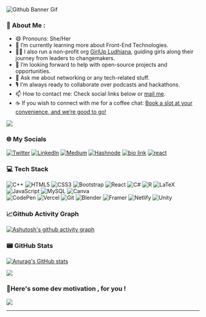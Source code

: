 <!-- <p align="center" >
  <img src="https://user-images.githubusercontent.com/78272033/178948114-a20df784-1f13-43a3-9c36-84be71efc892.gif" alt="scaler-create-impact" />
</p> -->

<p align="center" > 

![Github Banner Gif](https://github.com/coding-finesse/coding-finesse/blob/main/Hello%20World%20(1).gif)

</p>

<!-- ![li](https://user-images.githubusercontent.com/78272033/178955717-2af38d0a-a3f5-439e-b875-82ffe586761b.png) -->


 <!-- <h1 align="center"> Welcome <img src="https://raw.githubusercontent.com/nixin72/nixin72/master/wave.gif" 
         alt="Waving hand animated gif"
         height="45"
         width="45" /> </h1> -->


<h3>💫 About Me :</h3>

- 😄 Pronouns: She/Her
- 🌱 I’m currently learning more about Front-End Technologies.
- 👧🏽 I also run a non-profit org [GirlUp Ludhiana](https://girlupludhiana.vercel.app/), guiding girls 
along their journey from leaders to changemakers.
- 🤔 I’m looking forward to help with open-source projects and opportunities.
- 💬 Ask me about networking or any tech-related stuff.
- 🎙️ I'm always ready to collaborate over podcasts and hackathons.
- 📫 How to contact me: Check social links below or [mail me](mailto:sharma.aarzoo21@gmail.com).
- ☕ If you wish to connect with me for a coffee chat: [Book a slot at your convenience, and we’re good to go!](https://topmate.io/aarzoosharma) 

![](https://github.com/coding-finesse/snk/raw/output/github-contribution-grid-snake.svg)

<h3>🌐 My Socials</h3>

<a href="https://twitter.com/coding_finesse" target="_blank"><img alt="Twitter" src="https://img.shields.io/badge/twitter-%231DA1F2.svg?&style=for-the-badge&logo=twitter&logoColor=white" /></a>
<a href="https://www.linkedin.com/in/aarzoo-sharma12" target="_blank"><img alt="LinkedIn" src="https://img.shields.io/badge/linkedin-%230077B5.svg?&style=for-the-badge&logo=linkedin&logoColor=white" /></a>
<a href='https://medium.com/@aarzoo-sharma' target="_blank"><img alt='Medium' src='https://img.shields.io/badge/MEDIUM-100000?style=for-the-badge&logo=Medium&logoColor=FFFFFF&labelColor=000000&color=000000'/></a>
<a href='https://hashnode.com/@aarzoo-sharma' target="_blank"><img alt='Hashnode' src='https://img.shields.io/badge/HASHNODE-100000?style=for-the-badge&logo=Hashnode&logoColor=3B82F0&labelColor=FFFFFF&color=FFFFFF'/></a>
<a href='https://bio.link/aarzoosharma' target="_blank"><img alt='bio link' src='https://img.shields.io/badge/All_Links-100000?style=for-the-badge&logo=bio link&logoColor=0B0202&labelColor=CD129B&color=CD129B'/></a>
<a href='https://portfolio-site-coral.vercel.app/' target="_blank"><img alt='react' src='https://img.shields.io/badge/My_Portfolio Site-100000?style=for-the-badge&logo=react&logoColor=white&labelColor=black&color=B01414'/></a>

<h3>💻 Tech Stack</h3>

![C++](https://img.shields.io/badge/c++-%2300599C.svg?style=for-the-badge&logo=c%2B%2B&logoColor=white)
![HTML5](https://img.shields.io/badge/html5-%23E34F26.svg?style=for-the-badge&logo=html5&logoColor=white)
![CSS3](https://img.shields.io/badge/css3-%231572B6.svg?style=for-the-badge&logo=css3&logoColor=white)
![Bootstrap](https://img.shields.io/badge/bootstrap-%23563D7C.svg?style=for-the-badge&logo=bootstrap&logoColor=white) 
![React](https://img.shields.io/badge/react-%2320232a.svg?style=for-the-badge&logo=react&logoColor=%2361DAFB) 
![C#](https://img.shields.io/badge/c%23-%23239120.svg?style=for-the-badge&logo=c-sharp&logoColor=white)
![R](https://img.shields.io/badge/r-%23276DC3.svg?style=for-the-badge&logo=r&logoColor=white) 
![LaTeX](https://img.shields.io/badge/latex-%23008080.svg?style=for-the-badge&logo=latex&logoColor=white)
![JavaScript](https://img.shields.io/badge/javascript-%23323330.svg?style=for-the-badge&logo=javascript&logoColor=%23F7DF1E)
![MySQL](https://img.shields.io/badge/mysql-%2300f.svg?style=for-the-badge&logo=mysql&logoColor=white) 
![Canva](https://img.shields.io/badge/Canva-%2300C4CC.svg?style=for-the-badge&logo=Canva&logoColor=white)  
![CodePen](https://img.shields.io/badge/CodePen-white?style=for-the-badge&logo=codepen&logoColor=black)
![Vercel](https://img.shields.io/badge/vercel-%23000000.svg?style=for-the-badge&logo=vercel&logoColor=white) 
![Git](https://img.shields.io/badge/git-%23F05033.svg?style=for-the-badge&logo=git&logoColor=white)
![Blender](https://img.shields.io/badge/blender-%23F5792A.svg?style=for-the-badge&logo=blender&logoColor=white) 
![Framer](https://img.shields.io/badge/Framer-black?style=for-the-badge&logo=framer&logoColor=blue)
![Netlify](https://img.shields.io/badge/netlify-%23000000.svg?style=for-the-badge&logo=netlify&logoColor=#00C7B7)
![Unity](https://img.shields.io/badge/unity-%23000000.svg?style=for-the-badge&logo=unity&logoColor=white)
<!-- ![Redux](https://img.shields.io/badge/redux-%23593d88.svg?style=for-the-badge&logo=redux&logoColor=white)  -->

<h3>📈Github Activity Graph</h3>

[![Ashutosh's github activity graph](https://activity-graph.herokuapp.com/graph?username=coding-finesse&theme=radical)](https://github.com/ashutosh00710/github-readme-activity-graph)

<h3>📟 GitHub Stats</h3>

[![Anurag's GitHub stats](https://github-readme-stats.vercel.app/api?username=coding-finesse&theme=radical&show_icons=true)](https://github.com/anuraghazra/github-readme-stats)

<!-- ![](https://github-readme-streak-stats.herokuapp.com/?user=coding-finesse&theme=radical&hide_border=false)<br/> -->

![](https://github-readme-stats.vercel.app/api/top-langs/?username=coding-finesse&theme=radical&hide_border=false&include_all_commits=false&count_private=false&layout=compact)

<!-- <h3>📃Github Profile Summary Card</h3>

![](http://github-profile-summary-cards.vercel.app/api/cards/profile-details?username=coding-finesse&theme=radical) -->

<h3>🚀Here's some dev motivation , for you !</h3>

![](https://quotes-github-readme.vercel.app/api?type=horizontal&theme=radical)







---
